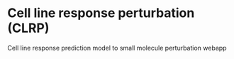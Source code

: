# Cell line response perturbation (CLRP)
Cell line response prediction model to small molecule perturbation webapp
